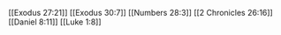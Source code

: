 [[Exodus 27:21]]
[[Exodus 30:7]]
[[Numbers 28:3]]
[[2 Chronicles 26:16]]
[[Daniel 8:11]]
[[Luke 1:8]]
